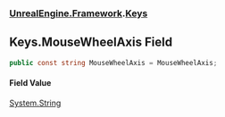 ### [UnrealEngine.Framework](UnrealEngine_Framework.md 'UnrealEngine.Framework').[Keys](Keys.md 'UnrealEngine.Framework.Keys')
## Keys.MouseWheelAxis Field
```csharp
public const string MouseWheelAxis = MouseWheelAxis;
```
#### Field Value
[System.String](https://docs.microsoft.com/en-us/dotnet/api/System.String 'System.String')

